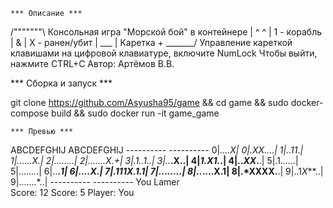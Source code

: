 
    *** Описание ***

/"""""""\   Консольная игра "Морской бой" в контейнере
|  ^  ^ |   1 - корабль
|   &   |   X - ранен/убит
|  ___  |   Каретка +
\_______/   Управление кареткой клавишами на цифровой клавиатуре,
включите NumLock
Чтобы выйти, нажмите CTRL+C
Автор: Артёмов В.В.

   *** Сборка и запуск ***

git clone https://github.com/Asyusha95/game && cd game && sudo docker-compose build && sudo docker run -it game_game

    *** Превью ***

 ABCDEFGHIJ      ABCDEFGHIJ 
 *----------*    *----------*
0|****...*.X|   0|.*XX*..*..|
1|.*.11*.***|   1|......*X*.|
2|..*.*.....|   2|.......X.+|
3|.1..1.**.*|   3|.*.***.X..|
4|*1.*X*1.*.|   4|..*XX*.**.|
5|.1.*.....*|   5|.....*..*.|
6|..**.****1|   6|....*X***.|
7|.*111X.1.1|   7|.....*..*.|
8|..*....X.1|   8|.*XXXX.**.|
9|..1*X***..|   9|.......*..|
 *----------*    *----------*
      You           Lamer    
 Score: 12      Score: 5
 Player: You
